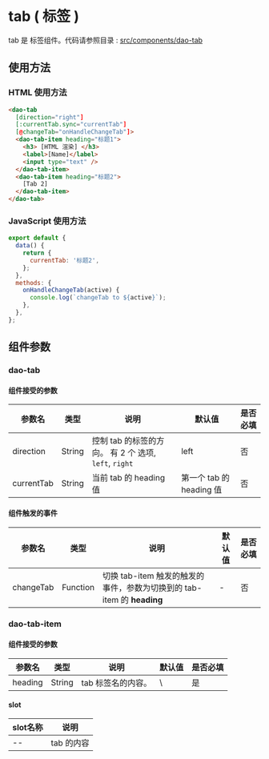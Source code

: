 # tab ( 标签 )

tab 是 标签组件。代码请参照目录 : [src/components/dao-tab](../src/components/dao-tab)

## 使用方法

### HTML 使用方法

```HTML
<dao-tab
  [direction="right"]
  [:currentTab.sync="currentTab"]
  [@changeTab="onHandleChangeTab"]>
  <dao-tab-item heading="标题1">
    <h3> [HTML 渲染] </h3>
    <label>[Name]</label>
    <input type="text" />
  </dao-tab-item>
  <dao-tab-item heading="标题2">
    [Tab 2]
  </dao-tab-item>
</dao-tab>
```

### JavaScript 使用方法

```JavaScript
export default {
  data() {
    return {
      currentTab: '标题2',
    };
  },
  methods: {
    onHandleChangeTab(active) {
      console.log(`changeTab to ${active}`);
    },
  },
};
```

## 组件参数

### dao-tab

#### 组件接受的参数

参数名 | 类型 | 说明 | 默认值 | 是否必填
-|-|-|-|-
direction | String | 控制 tab 的标签的方向。 有 2 个 选项, `left`, `right` | left | 否
currentTab | String | 当前 tab 的 heading 值 | 第一个 tab 的 heading 值 | 否

#### 组件触发的事件

参数名 | 类型 | 说明 | 默认值 | 是否必填
-|-|-|-|-
changeTab | Function | 切换 tab-item 触发的触发的事件，参数为切换到的 tab-item 的 __heading__ | - | 否

### dao-tab-item

#### 组件接受的参数

参数名 | 类型 | 说明 | 默认值 | 是否必填
-|-|-|-|-
heading | String | tab 标签名的内容。 | \ | 是

#### slot

slot名称 | 说明
-|-
 -- | tab 的内容
